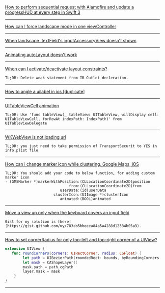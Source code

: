 [How to perform sequential request with Alamofire and update a progressHUD at every step in Swift 3](https://stackoverflow.com/questions/40555188/how-to-perform-sequential-request-with-alamofire-and-update-a-progresshud-at-eve)

---

[How can I force landscape mode in one viewController](https://stackoverflow.com/a/48490331/1545139)

---

[When landscape, textField's inputAccessoryView doesn't shown](https://stackoverflow.com/a/46421548/1545139)

---

[Animating autoLayout doesn't work](https://stackoverflow.com/questions/32170893/animate-autolayout-constraints-doesnt-work-on-ios-7)

---

[When can I activate/deactivate layout constraints?](https://stackoverflow.com/a/28717185/1545139)
```
TL;DR: Delete weak statement from IB Outlet decleration.
```

---

[How to angle a uilabel in ios [duplicate]](https://stackoverflow.com/a/17523030/1545139)

---

[UITableViewCell animation](https://stackoverflow.com/a/46928194/1545139)
```
TL;DR: Use 'func tableView(_ tableView: UITableView, willDisplay cell: UITableViewCell, forRowAt indexPath: IndexPath)' from UITableViewDelegate
```

---

[WKWebView is not loading url](https://stackoverflow.com/a/47605305/1545139)
```
TL;DR: you just need to take permission of TransportSecurit to YES in info.plist file
```

---

[How can i change marker icon while clustering, Google Maps, iOS](https://stackoverflow.com/a/39788560/1545139)
```
TL;DR: You should add your code to below function, for adding custom marker icon
- (GMSMarker *)markerWithPosition:(CLLocationCoordinate2D)position
                             from:(CLLocationCoordinate2D)from
                         userData:(id)userData
                      clusterIcon:(UIImage *)clusterIcon
                         animated:(BOOL)animated
```

---

[Move a view up only when the keyboard covers an input field](https://stackoverflow.com/a/28813720)
```
Gist for my solution is [here](https://gist.github.com/uy/783ab5bbeeea84a5a4288d12384b05a3).
```

---

[How to set cornerRadius for only top-left and top-right corner of a UIView?](https://stackoverflow.com/a/41197790)
```swift
extension UIView {
   func roundCorners(corners: UIRectCorner, radius: CGFloat) {
        let path = UIBezierPath(roundedRect: bounds, byRoundingCorners: corners, cornerRadii: CGSize(width: radius, height: radius))
        let mask = CAShapeLayer()
        mask.path = path.cgPath
        layer.mask = mask
    }
}
```

---

